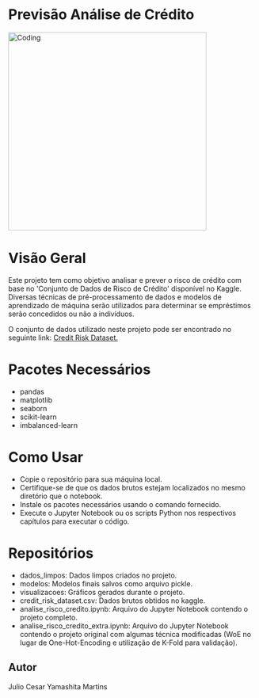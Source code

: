 # Previsão Análise de Crédito

<img align="center" alt="Coding" width="400" src="https://boefly.com/wp-content/uploads/2022/11/CreditCheck.gif">

# Visão Geral
Este projeto tem como objetivo analisar e prever o risco de crédito com base no 'Conjunto de Dados de Risco de Crédito' disponível no Kaggle. Diversas técnicas de pré-processamento de dados e modelos de aprendizado de máquina serão utilizados para determinar se empréstimos serão concedidos ou não a indivíduos.

O conjunto de dados utilizado neste projeto pode ser encontrado no seguinte link: [Credit Risk Dataset.](https://www.kaggle.com/datasets/laotse/credit-risk-dataset)

# Pacotes Necessários
- pandas
- matplotlib
- seaborn
- scikit-learn 
- imbalanced-learn

# Como Usar
- Copie o repositório para sua máquina local.
- Certifique-se de que os dados brutos estejam localizados no mesmo diretório que o notebook.
- Instale os pacotes necessários usando o comando fornecido.
- Execute o Jupyter Notebook ou os scripts Python nos respectivos capítulos para executar o código.

# Repositórios
- dados_limpos: Dados limpos criados no projeto.
- modelos: Modelos finais salvos como arquivo pickle.
- visualizacoes: Gráficos gerados durante o projeto.
- credit_risk_dataset.csv: Dados brutos obtidos no kaggle.
- analise_risco_credito.ipynb: Arquivo do Jupyter Notebook contendo o projeto completo.
- analise_risco_credito_extra.ipynb: Arquivo do Jupyter Notebook contendo o projeto original com algumas técnica modificadas (WoE no lugar de One-Hot-Encoding e utilização de K-Fold para validação).

## Autor
Julio Cesar Yamashita Martins
